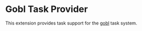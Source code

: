 # Gobl Task Provider
This extension provides task support for the [gobl](https://github.com/kettek/gobl) task system.
